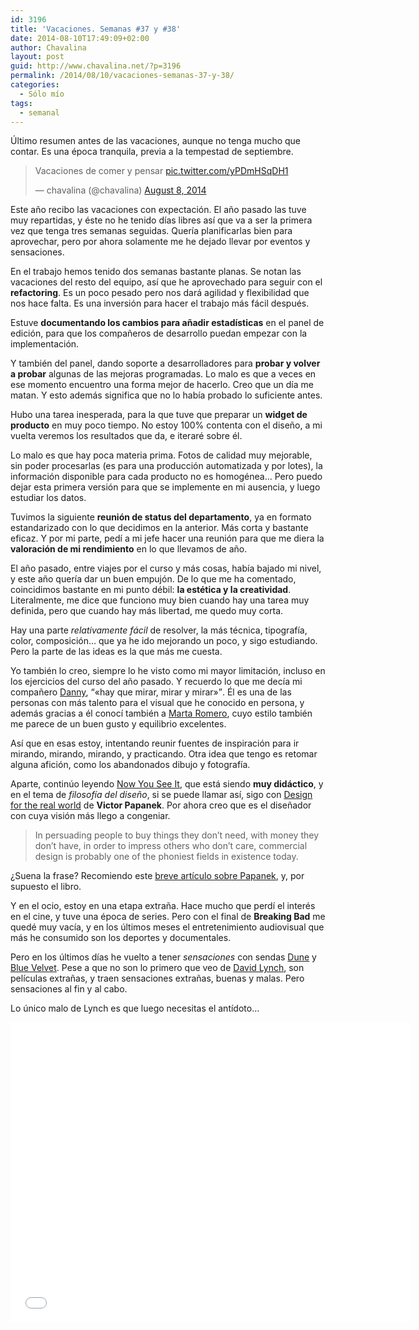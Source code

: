 ```yaml
---
id: 3196
title: 'Vacaciones. Semanas #37 y #38'
date: 2014-08-10T17:49:09+02:00
author: Chavalina
layout: post
guid: http://www.chavalina.net/?p=3196
permalink: /2014/08/10/vacaciones-semanas-37-y-38/
categories:
  - Sólo mío
tags:
  - semanal
---
```

Último resumen antes de las vacaciones, aunque no tenga mucho que contar. Es una época tranquila, previa a la tempestad de septiembre.

<blockquote class="twitter-tweet" lang="en">
  <p>
    Vacaciones de comer y pensar <a href="http://t.co/yPDmHSqDH1">pic.twitter.com/yPDmHSqDH1</a>
  </p>
  
  <p>
    &mdash; chavalina (@chavalina) <a href="https://twitter.com/chavalina/statuses/497792061589192704">August 8, 2014</a>
  </p>
</blockquote>

Este año recibo las vacaciones con expectación. El año pasado las tuve muy repartidas, y éste no he tenido días libres así que va a ser la primera vez que tenga tres semanas seguidas. Quería planificarlas bien para aprovechar, pero por ahora solamente me he dejado llevar por eventos y sensaciones.

En el trabajo hemos tenido dos semanas bastante planas. Se notan las vacaciones del resto del equipo, así que he aprovechado para seguir con el **refactoring**. Es un poco pesado pero nos dará agilidad y flexibilidad que nos hace falta. Es una inversión para hacer el trabajo más fácil después.

Estuve **documentando los cambios para añadir estadísticas** en el panel de edición, para que los compañeros de desarrollo puedan empezar con la implementación. 

Y también del panel, dando soporte a desarrolladores para **probar y volver a probar** algunas de las mejoras programadas. Lo malo es que a veces en ese momento encuentro una forma mejor de hacerlo. Creo que un día me matan. Y esto además significa que no lo había probado lo suficiente antes.

Hubo una tarea inesperada, para la que tuve que preparar un **widget de producto** en muy poco tiempo. No estoy 100% contenta con el diseño, a mi vuelta veremos los resultados que da, e iteraré sobre él. 

Lo malo es que hay poca materia prima. Fotos de calidad muy mejorable, sin poder procesarlas (es para una producción automatizada y por lotes), la información disponible para cada producto no es homogénea… Pero puedo dejar esta primera versión para que se implemente en mi ausencia, y luego estudiar los datos.

Tuvimos la siguiente **reunión de status del departamento**, ya en formato estandarizado con lo que decidimos en la anterior. Más corta y bastante eficaz. Y por mi parte, pedí a mi jefe hacer una reunión para que me diera la **valoración de mi rendimiento** en lo que llevamos de año.

El año pasado, entre viajes por el curso y más cosas, había bajado mi nivel, y este año quería dar un buen empujón. De lo que me ha comentado, coincidimos bastante en mi punto débil: **la estética y la creatividad**. Literalmente, me dice que funciono muy bien cuando hay una tarea muy definida, pero que cuando hay más libertad, me quedo muy corta.

Hay una parte _relativamente fácil_ de resolver, la más técnica, tipografía, color, composición… que ya he ido mejorando un poco, y sigo estudiando. Pero la parte de las ideas es la que más me cuesta.

Yo también lo creo, siempre lo he visto como mi mayor limitación, incluso en los ejercicios del curso del año pasado. Y recuerdo lo que me decía mi compañero [Danny](https://dribbble.com/dsaltaren), <q>«hay que mirar, mirar y mirar»</q>. Él es una de las personas con más talento para el visual que he conocido en persona, y además gracias a él conocí también a [Marta Romero](https://dribbble.com/cayeromero), cuyo estilo también me parece de un buen gusto y equilibrio excelentes.

Así que en esas estoy, intentando reunir fuentes de inspiración para ir mirando, mirando, mirando, y practicando. Otra idea que tengo es retomar alguna afición, como los abandonados dibujo y fotografía.

Aparte, continúo leyendo [Now You See It](http://www.amazon.es/gp/product/0970601980/ref=as_li_ss_tl?ie=UTF8&camp=3626&creative=24822&creativeASIN=0970601980&linkCode=as2&tag=chavadiari-21), que está siendo **muy didáctico**, y en el tema de _filosofía del diseño_, si se puede llamar así, sigo con [Design for the real world](http://www.amazon.es/gp/product/0500273588/ref=as_li_ss_tl?ie=UTF8&camp=3626&creative=24822&creativeASIN=0500273588&linkCode=as2&tag=chavadiari-21) de **Victor Papanek**. Por ahora creo que es el diseñador con cuya visión más llego a congeniar. 

> In persuading people to buy things they don’t need, with money they don’t have, in order to impress others who don’t care, commercial design is probably one of the phoniest fields in existence today.

¿Suena la frase? Recomiendo este [breve artículo sobre Papanek](http://novosedlik.com/2013/05/01/praise-papanek/), y, por supuesto el libro. 

Y en el ocio, estoy en una etapa extraña. Hace mucho que perdí el interés en el cine, y tuve una época de series. Pero con el final de **Breaking Bad** me quedé muy vacía, y en los últimos meses el entretenimiento audiovisual que más he consumido son los deportes y documentales.

Pero en los últimos días he vuelto a tener _sensaciones_ con sendas [Dune](http://www.imdb.com/title/tt0087182/) y [Blue Velvet](http://www.imdb.com/title/tt0090756/). Pese a que no son lo primero que veo de [David Lynch](http://www.imdb.com/name/nm0000186/?ref_=tt_ov_dr), son películas extrañas, y traen sensaciones extrañas, buenas y malas. Pero sensaciones al fin y al cabo.

Lo único malo de Lynch es que luego necesitas el antídoto…

<iframe width="640" height="480" src="//www.youtube.com/embed/97N7Iat10_M" frameborder="0" allowfullscreen></iframe>